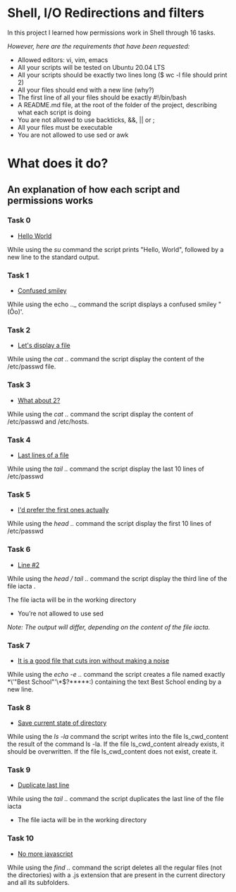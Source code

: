 # Shell, I/O Redirections and filters

In this project I learned how permissions work in Shell through 16 tasks.

*However, here are the requirements that have been requested:*

* Allowed editors: vi, vim, emacs
* All your scripts will be tested on Ubuntu 20.04 LTS
* All your scripts should be exactly two lines long ($ wc -l file should print 2)
* All your files should end with a new line (why?)
* The first line of all your files should be exactly #!/bin/bash
* A README.md file, at the root of the folder of the project, describing what each script is doing
* You are not allowed to use backticks, &&, || or ;
* All your files must be executable
* You are not allowed to use sed or awk




# **What does it do?**

## **An explanation of how each script and permissions works**


### **Task 0**
* [Hello World](https://github.com/Aluranae/holbertonschool-shell/blob/main/io_redirections_and_filters/0-hello_world)

While using the _su_ command the script prints "Hello, World", followed by a new line to the standard output.

### **Task 1**
* [Confused smiley](https://github.com/Aluranae/holbertonschool-shell/blob/main/io_redirections_and_filters/1-confused_smiley)

While using the echo .._ command the script displays a confused smiley "(Ôo)'.

### **Task 2**
* [Let's display a file](https://github.com/Aluranae/holbertonschool-shell/blob/main/io_redirections_and_filters/2-hellofile)

While using the _cat .._ command the script display the content of the /etc/passwd file.

### **Task 3**
* [What about 2?](https://github.com/Aluranae/holbertonschool-shell/blob/main/io_redirections_and_filters/3-twofiles)

While using the _cat .._ command the script display the content of /etc/passwd and /etc/hosts.

### **Task 4**
* [Last lines of a file](https://github.com/Aluranae/holbertonschool-shell/blob/main/io_redirections_and_filters/4-lastlines)

While using the _tail .._ command the script display the last 10 lines of /etc/passwd

### **Task 5**
* [I'd prefer the first ones actually](https://github.com/Aluranae/holbertonschool-shell/blob/main/io_redirections_and_filters/5-firstlines)

While using the _head .._ command the script display the first 10 lines of /etc/passwd

### **Task 6**
* [Line #2](https://github.com/Aluranae/holbertonschool-shell/blob/main/io_redirections_and_filters/6-third_line)

While using the _head / tail .._ command the script display the third line of the file iacta .

The file iacta will be in the working directory

* You’re not allowed to use sed

_Note: The output will differ, depending on the content of the file iacta._

### **Task 7**
* [It is a good file that cuts iron without making a noise](https://github.com/Aluranae/holbertonschool-shell/blob/main/io_redirections_and_filters/7-file)

While using the _echo -e .._ command the script creates a file named exactly \*\\'"Best School"\'\\*$\?\*\*\*\*\*:) containing the text Best School ending by a new line.

### **Task 8**
* [Save current state of directory](https://github.com/Aluranae/holbertonschool-shell/blob/main/io_redirections_and_filters/8-cwd_state)

While using the _ls -la_ command the script writes into the file ls_cwd_content the result of the command ls -la. If the file ls_cwd_content already exists, it should be overwritten. If the file ls_cwd_content does not exist, create it.

### **Task 9**
* [Duplicate last line](https://github.com/Aluranae/holbertonschool-shell/blob/main/io_redirections_and_filters/9-duplicate_last_line)

While using the _tail .._ command the script duplicates the last line of the file iacta

* The file iacta will be in the working directory

### **Task 10**
* [No more javascript](https://github.com/Aluranae/holbertonschool-shell/blob/main/io_redirections_and_filters/10-no_more_js)

While using the _find .._ command the script deletes all the regular files (not the directories) with a .js extension that are present in the current directory and all its subfolders.